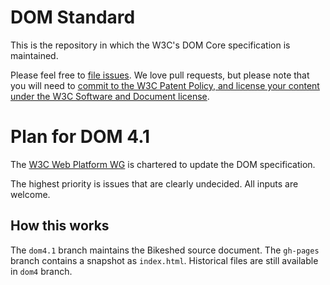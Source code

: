 # DOM Standard

This is the repository in which the W3C's DOM Core specification is maintained.

Please feel free to [file issues](https://github.com/w3c/dom/issues). 
We love pull requests, but please note that you will need to
[commit to the W3C Patent Policy, and license your content under the W3C Software and Document license](CONTRIBUTORS.md).

# Plan for DOM 4.1

The [W3C Web Platform WG](https://www.w3.org/2016/11/webplatform-charter.html) is chartered to update the DOM specification.

The highest priority is issues that are clearly undecided. All inputs are welcome.  

## How this works

The `dom4.1` branch maintains the Bikeshed source document. The `gh-pages`
branch contains a snapshot as `index.html`. Historical files are still available in `dom4` branch.

